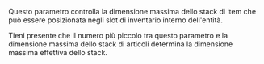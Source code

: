 Questo parametro controlla la dimensione massima dello stack di item che può essere posizionata negli slot di inventario interno dell'entità.

Tieni presente che il numero più piccolo tra questo parametro e la dimensione massima dello stack di articoli determina la dimensione massima effettiva dello stack.